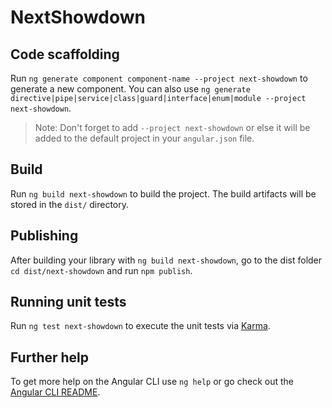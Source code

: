 # NextShowdown

## Code scaffolding

Run `ng generate component component-name --project next-showdown` to generate a new component. You can also use `ng generate directive|pipe|service|class|guard|interface|enum|module --project next-showdown`.
> Note: Don't forget to add `--project next-showdown` or else it will be added to the default project in your `angular.json` file. 

## Build

Run `ng build next-showdown` to build the project. The build artifacts will be stored in the `dist/` directory.

## Publishing

After building your library with `ng build next-showdown`, go to the dist folder `cd dist/next-showdown` and run `npm publish`.

## Running unit tests

Run `ng test next-showdown` to execute the unit tests via [Karma](https://karma-runner.github.io).

## Further help

To get more help on the Angular CLI use `ng help` or go check out the [Angular CLI README](https://github.com/angular/angular-cli/blob/master/README.md).
